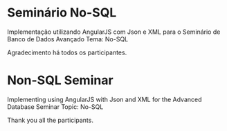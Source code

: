 # Seminário No-SQL
Implementação utilizando AngularJS com Json e XML para o Seminário de Banco de Dados Avançado Tema: No-SQL

Agradecimento há todos os participantes.

# Non-SQL Seminar
Implementing using AngularJS with Json and XML for the Advanced Database Seminar Topic: No-SQL

Thank you all the participants.
